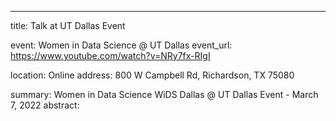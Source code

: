 ---
title: Talk at UT Dallas Event

event: Women in Data Science @ UT Dallas
event_url: https://www.youtube.com/watch?v=NRy7fx-RIgI

location: Online
address:
  800 W Campbell Rd, Richardson, TX 75080

summary: Women in Data Science WiDS Dallas @ UT Dallas Event - March 7, 2022
abstract: 